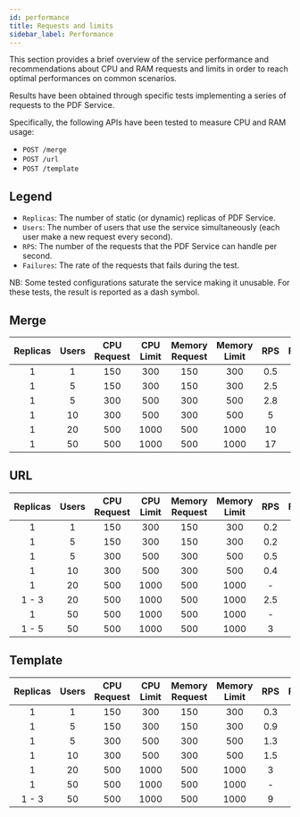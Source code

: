 ```yaml
---
id: performance
title: Requests and limits
sidebar_label: Performance
---
```




This section provides a brief overview of the service performance and recommendations about CPU and RAM requests and limits in order to reach optimal performances on common scenarios.

Results have been obtained through specific tests implementing a series of requests to the PDF Service.

Specifically, the following APIs have been tested to measure CPU and RAM usage:

- `POST /merge`
- `POST /url`
- `POST /template`

## Legend
- `Replicas`: The number of static (or dynamic) replicas of PDF Service.
- `Users`:  The number of users that use the service simultaneously (each user make a new request every second).
- `RPS`: The number of the requests that the PDF Service can handle per second.
- `Failures`:  The rate of the requests that fails during the test.

NB: Some tested configurations saturate the service making it unusable. For these tests, the result is reported as a dash symbol.

## Merge
| Replicas | Users | CPU Request | CPU Limit | Memory Request | Memory Limit | RPS | Failures |
|:---:|:---:|:---:|:---:|:---:|:---:|:---:|:---:|
| 1 | 1 | 150 | 300 | 150 | 300 | 0.5 | 0% |
| 1 | 5 | 150 | 300 | 150 | 300 | 2.5 | 0% |
| 1 | 5 | 300 | 500 | 300 | 500 | 2.8 | 0% |
| 1 | 10 | 300 | 500 | 300 | 500 | 5 | 5% |
| 1 | 20 | 500 | 1000 | 500 | 1000 | 10 | 1% |
| 1 | 50 | 500 | 1000 | 500 | 1000 | 17 | 0% |

## URL

| Replicas | Users | CPU Request | CPU Limit | Memory Request | Memory Limit | RPS | Failures |
|:---:|:---:|:---:|:---:|:---:|:---:|:---:|:---:|
| 1 | 1 | 150 | 300 | 150 | 300 | 0.2 | 0% |
| 1 | 5 | 150 | 300 | 150 | 300 | 0.2 | 2% |
| 1 | 5 | 300 | 500 | 300 | 500 | 0.5 | 0% |
| 1 | 10 | 300 | 500 | 300 | 500 | 0.4 | 0% |
| 1 | 20 | 500 | 1000 | 500 | 1000 | - | - |
| 1 - 3 | 20 | 500 | 1000 | 500 | 1000 | 2.5 | 0% |
| 1 | 50 | 500 | 1000 | 500 | 1000 | - | - |
| 1 - 5 | 50 | 500 | 1000 | 500 | 1000 | 3 | 0% |

## Template

| Replicas | Users | CPU Request | CPU Limit | Memory Request | Memory Limit | RPS | Failures |
|:---:|:---:|:---:|:---:|:---:|:---:|:---:|:---:|
| 1 | 1 | 150 | 300 | 150 | 300 | 0.3 | 0% |
| 1 | 5 | 150 | 300 | 150 | 300 | 0.9 | 0% |
| 1 | 5 | 300 | 500 | 300 | 500 | 1.3 | 0% |
| 1 | 10 | 300 | 500 | 300 | 500 | 1.5 | 0% |
| 1 | 20 | 500 | 1000 | 500 | 1000 | 3 | 3% |
| 1 | 50 | 500 | 1000 | 500 | 1000 | - | - |
| 1 - 3 | 50 | 500 | 1000 | 500 | 1000 | 9 | 0% |
